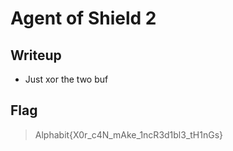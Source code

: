 # Agent of Shield 2
## Writeup

- Just xor the two buf

## Flag
>Alphabit{X0r_c4N_mAke_1ncR3d1bl3_tH1nGs}

